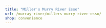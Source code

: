 ```yaml
---
title: "Miller's Murry River Esso"
url: /murray-river/millers-murry-river-esso/
shop: convenience
---
```

